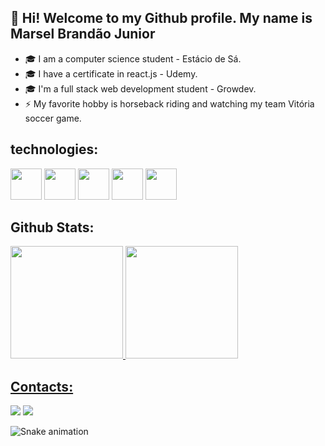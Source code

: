 ## 👋 Hi! Welcome to my Github profile. My name is Marsel Brandão Junior


- 🎓 I am a computer science student - Estácio de Sá.
- 🎓 I have a certificate in react.js - Udemy.
- 🎓 I'm a full stack web development student - Growdev.
- ⚡ My favorite hobby is horseback riding and watching my team Vitória soccer game.


## technologies:
  
 <img src="https://cdn.jsdelivr.net/gh/devicons/devicon/icons/javascript/javascript-original.svg" height="50px" /> 
 
 <img src="https://cdn.jsdelivr.net/gh/devicons/devicon/icons/react/react-original-wordmark.svg" height="50px" />
 
 <img src="https://cdn.jsdelivr.net/gh/devicons/devicon/icons/css3/css3-original-wordmark.svg" height="50px" />
 
 <img src="https://cdn.jsdelivr.net/gh/devicons/devicon/icons/html5/html5-original-wordmark.svg" height="50px" />
 
 <img src="https://cdn.jsdelivr.net/gh/devicons/devicon/icons/nodejs/nodejs-original-wordmark.svg" height="50px" />
          
          


## Github Stats:

<div>
<a href="https://github.com/Marseljrdev">
<img height="180em" src="https://github-readme-stats.vercel.app/api/top-langs/?username=Marseljrdev&layout=compact&langs_count=7&theme=dracula"/>
<img height="180em" src="https://github-readme-stats.vercel.app/api?username=Marseljrdev&show_icons=true&theme=dracula&include_all_commits=true&count_private=true"/>
</div>


## Contacts:

<div>
<a href = "mailto:marseljrdev@gmail.com"><img src="https://img.shields.io/badge/Gmail-D14836?style=for-the-badge&logo=gmail&logoColor=white" target="_blank"></a>
<a href="https://www.linkedin.com/in/marseljr-dev/" target="_blank"><img src="https://img.shields.io/badge/-LinkedIn-%230077B5?style=for-the-badge&logo=linkedin&logoColor=white" target="_blank"></a>   
</div>


![Snake animation](https://github.com/Marseljrdev/Marseljrdev/blob/output/github-contribution-grid-snake.svg)


